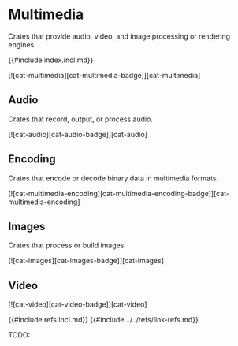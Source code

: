 # Multimedia

Crates that provide audio, video, and image processing or rendering engines.

{{#include index.incl.md}}

[![cat-multimedia][cat-multimedia-badge]][cat-multimedia]

## Audio

Crates that record, output, or process audio.

[![cat-audio][cat-audio-badge]][cat-audio]

## Encoding

Crates that encode or decode binary data in multimedia formats.

[![cat-multimedia-encoding][cat-multimedia-encoding-badge]][cat-multimedia-encoding]

## Images

Crates that process or build images.

[![cat-images][cat-images-badge]][cat-images]

## Video

[![cat-video][cat-video-badge]][cat-video]

{{#include refs.incl.md}}
{{#include ../../refs/link-refs.md}}
<div class="hidden">
TODO:
</div>
